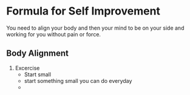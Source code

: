 # Formula for Self Improvement

You need to align your body and then your mind to be on your side and working for you without pain or force.

## Body Alignment

1. Excercise
    - Start small
    - start something small you can do everyday
    - 